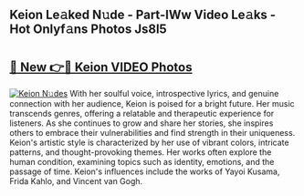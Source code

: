 ## Keion Le𝚊ked N𝚞de - Part-IWw Video Le𝚊ks - Hot Onlyf𝚊ns Photos Js8l5

# <h2><a href="http://ab32243.deff.icu/?id=Keion">🔗 New 👉🔴 Keion VIDEO Photos</a></h2>

[![Keion N𝚞des](https://i.imgur.com/rIISA9y.gif)](http://ab32243.deff.icu/?id=Keion)
With her soulful voice, introspective lyrics, and genuine connection with her audience, Keion is poised for a bright future. Her music transcends genres, offering a relatable and therapeutic experience for listeners. As she continues to grow and share her stories, she inspires others to embrace their vulnerabilities and find strength in their uniqueness. Keion's artistic style is characterized by her use of vibrant colors, intricate patterns, and thought-provoking themes. Her works often explore the human condition, examining topics such as identity, emotions, and the passage of time. Keion's influences include the works of Yayoi Kusama, Frida Kahlo, and Vincent van Gogh.

